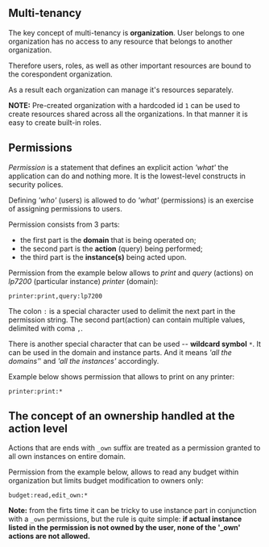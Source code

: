 ## Multi-tenancy
The key concept of multi-tenancy is **organization**. User belongs to one organization has no access to any resource that belongs to another organization.

Therefore users, roles, as well as other important resources are bound to the corespondent organization. 

As a result each organization can manage it's resources separately.

**NOTE:** Pre-created organization with a hardcoded id `1` can be used to create resources shared across all the organizations.
In that manner it is easy to create  built-in roles.

## Permissions
*Permission* is a statement that defines an explicit action *'what'* the application can do and nothing more.
It is the lowest-level constructs in security polices.

Defining *'who'* (users) is allowed to do *'what'* (permissions) is an exercise of assigning permissions to users.

Permission consists from 3 parts:
 - the first part is the **domain** that is being operated on;
 - the second part is the **action** (query) being performed;
 - the third part is the **instance(s)** being acted upon.

Permission from the example below allows to *print* and *query* (actions) on *lp7200* (particular instance) *printer* (domain):
```
printer:print,query:lp7200
```
The colon `:` is a special character used to delimit the next part in the permission string.
The second part(action) can contain multiple values, delimited with coma `,`.

There is another special character that can be used -- **wildcard symbol** `*`. 
It can be used in the domain and instance parts. 
And it means *'all the domains'*' and *'all the instances'* accordingly.

Example below shows permission that allows to print on any printer:
```
printer:print:*
```


## The concept of an ownership handled at the action level
Actions that are ends with `_own` suffix are treated as a permission granted to all own instances on entire domain.

Permission from the example below, allows to read any budget within organization but limits budget modification to owners only:
```
budget:read,edit_own:*
```

**Note:** from the firts time it can be tricky to use instance part in conjunction with a `_own` permissions, but the rule is quite simple: 
**if actual instance listed in the permission is not owned by the user, none of the '_own' actions are not allowed.**
